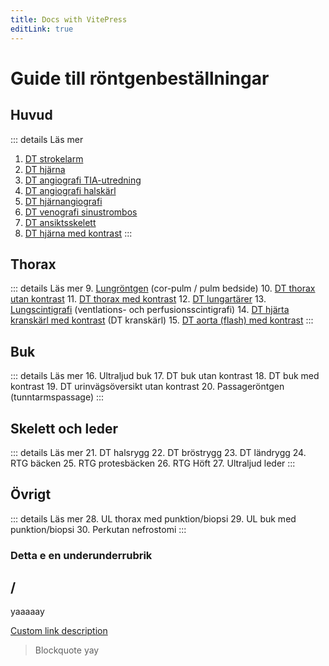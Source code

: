 ```yaml
---
title: Docs with VitePress
editLink: true
---
```


# Guide till röntgenbeställningar


## Huvud
::: details Läs mer
1. [DT strokelarm](dt-strokelarm)
2. [DT hjärna](dt-hjarna)
3. [DT angiografi TIA-utredning](dt-angiografi-tia)
4. [DT angiografi halskärl](dt-angiografi-halskarl)
5. [DT hjärnangiografi](dt-hjarnangiografi)
6. [DT venografi sinustrombos](dt-venografi-sinustrombos)
7. [DT ansiktsskelett](dt-ansiktsskelett)
8. [DT hjärna med kontrast](dt-hjarna-kontrast)
:::

## Thorax
::: details Läs mer
9. [Lungröntgen](lungrontgen) (cor-pulm / pulm bedside) 
10. [DT thorax utan kontrast]() 
11. [DT thorax med kontrast]() 
12. [DT lungartärer]() 
13. [Lungscintigrafi]() (ventlations- och perfusionsscintigrafi)
14. [DT hjärta kranskärl med kontrast]() (DT kranskärl)
15. [DT aorta (flash) med kontrast]()
:::

## Buk
::: details Läs mer
16. Ultraljud buk
17. DT buk utan kontrast
18. DT buk med kontrast
19. DT urinvägsöversikt utan kontrast 
20. Passageröntgen (tunntarmspassage)
:::

## Skelett och leder
::: details Läs mer
21. DT halsrygg
22. DT bröstrygg
23. DT ländrygg
24. RTG bäcken
25. RTG protesbäcken
26. RTG Höft
27. Ultraljud leder
:::


## Övrigt
::: details Läs mer
28. UL thorax med punktion/biopsi
29. UL buk med punktion/biopsi
30. Perkutan nefrostomi
:::



### Detta e en underunderrubrik


## /

yaaaaay

[Custom link description](dt-hjarna)

> Blockquote yay



